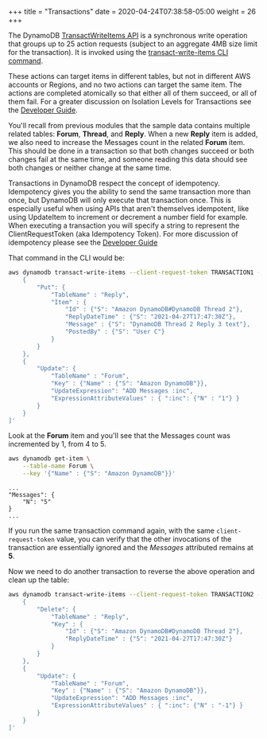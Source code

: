 +++
title = "Transactions"
date = 2020-04-24T07:38:58-05:00
weight = 26
+++

The DynamoDB [TransactWriteItems API](https://docs.aws.amazon.com/amazondynamodb/latest/APIReference/API_TransactWriteItems.html) is a synchronous write operation that groups up to 25 action requests (subject to an aggregate 4MB size limit for the transaction). It is invoked using the [transact-write-items CLI command](https://docs.aws.amazon.com/cli/latest/reference/dynamodb/transact-write-items.html).

These actions can target items in different tables, but not in different AWS accounts or Regions, and no two actions can target the same item. The actions are completed atomically so that either all of them succeed, or all of them fail. For a greater discussion on Isolation Levels for Transactions see the [Developer Guide](https://docs.aws.amazon.com/amazondynamodb/latest/developerguide/transaction-apis.html#transaction-isolation).

You'll recall from previous modules that the sample data contains multiple related tables: **Forum**, **Thread**, and **Reply**.  When a new **Reply** item is added, we also need to increase the Messages count in the related **Forum** item. This should be done in a transaction so that both changes succeed or both changes fail at the same time, and someone reading this data should see both changes or neither change at the same time.

Transactions in DynamoDB respect the concept of idempotency. Idempotency gives you the ability to send the same transaction more than once, but DynamoDB will only execute that transaction once.  This is especially useful when using APIs that aren't themselves idempotent, like using UpdateItem to increment or decrement a number field for example. When executing a transaction you will specify a string to represent the ClientRequestToken (aka Idempotency Token).  For more discussion of idempotency please see the [Developer Guide](https://docs.aws.amazon.com/amazondynamodb/latest/developerguide/transaction-apis.html)

That command in the CLI would be:

```bash
aws dynamodb transact-write-items --client-request-token TRANSACTION1 --transact-items '[
    {
        "Put": {
            "TableName" : "Reply",
            "Item" : {
                "Id" : {"S": "Amazon DynamoDB#DynamoDB Thread 2"},
                "ReplyDateTime" : {"S": "2021-04-27T17:47:30Z"},
                "Message" : {"S": "DynamoDB Thread 2 Reply 3 text"},
                "PostedBy" : {"S": "User C"}
            }
        }
    },
    {
        "Update": {
            "TableName" : "Forum",
            "Key" : {"Name" : {"S": "Amazon DynamoDB"}},
            "UpdateExpression": "ADD Messages :inc",
            "ExpressionAttributeValues" : { ":inc": {"N" : "1"} }
        }
    }
]'
```

Look at the **Forum** item and you'll see that the Messages count was incremented by 1, from 4 to 5.

```bash
aws dynamodb get-item \
    --table-name Forum \
    --key '{"Name" : {"S": "Amazon DynamoDB"}}'
```

```text
...
"Messages": {
    "N": "5"
}
...
```

If you run the same transaction command again, with the same `client-request-token` value, you can verify that the other invocations of the transaction are essentially ignored and the *Messages* attributed remains at **5**.

Now we need to do another transaction to reverse the above operation and clean up the table:

```bash
aws dynamodb transact-write-items --client-request-token TRANSACTION2 --transact-items '[
    {
        "Delete": {
            "TableName" : "Reply",
            "Key" : {
                "Id" : {"S": "Amazon DynamoDB#DynamoDB Thread 2"},
                "ReplyDateTime" : {"S": "2021-04-27T17:47:30Z"}
            }
        }
    },
    {
        "Update": {
            "TableName" : "Forum",
            "Key" : {"Name" : {"S": "Amazon DynamoDB"}},
            "UpdateExpression": "ADD Messages :inc",
            "ExpressionAttributeValues" : { ":inc": {"N" : "-1"} }
        }
    }
]'
```
